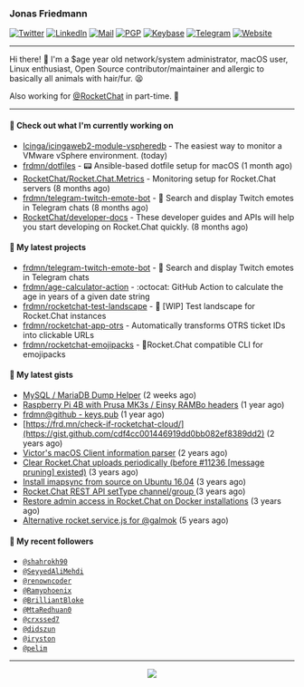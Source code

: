 ### Jonas Friedmann

[![Twitter](https://img.shields.io/badge/-frdmn-1ca0f1?style=flat-square&logo=twitter&logoColor=white&link=https://twitter.com/frdmn)](https://twitter.com/frdmn)
[![LinkedIn](https://img.shields.io/badge/-Jonas_Friedmann-blue?style=flat-square&logo=Linkedin&logoColor=white&link=https://www.linkedin.com/in/frdmn/)](https://www.linkedin.com/in/frdmn/)
[![Mail](https://img.shields.io/badge/-j@frd.mn-c14438?style=flat-square&logo=Gmail&logoColor=white&link=mailto:j@frd.mn)](mailto:j@frd.mn)
[![PGP](https://img.shields.io/keybase/pgp/frdmn?style=flat-square)](https://keyserver.ubuntu.com/pks/lookup?op=get&search=0x592054efee01155264764ec9b6e314fbd713fc95)
[![Keybase](https://img.shields.io/badge/-frdmn-ff6f21?style=flat-square&logo=Keybase&logoColor=white&link=https://keybase.io/frdmn/)](https://keybase.io/frdmn/)
[![Telegram](https://img.shields.io/badge/-@frdmn-0088cc?style=flat-square&logo=Telegram&link=http://t.me/frdmn)](http://t.me/frdmn)
[![Website](https://img.shields.io/static/v1?label=https://&message=frd.mn&color=yellow&logo=&style=flat-square&logoColor=white)](https://frd.mn/)

---

Hi there! 👋 I'm a $age year old network/system administrator, macOS user, Linux enthusiast, Open Source contributor/maintainer and allergic to basically all animals with hair/fur. 😫

Also working for [@RocketChat](https://github.com/RocketChat) in part-time. 🚀

---

#### 👷 Check out what I'm currently working on

- [Icinga/icingaweb2-module-vspheredb](https://github.com/Icinga/icingaweb2-module-vspheredb) -  The easiest way to monitor a VMware vSphere environment.  (today)
- [frdmn/dotfiles](https://github.com/frdmn/dotfiles) - :pager: Ansible-based dotfile setup for macOS (1 month ago)
- [RocketChat/Rocket.Chat.Metrics](https://github.com/RocketChat/Rocket.Chat.Metrics) - Monitoring setup for Rocket.Chat servers (8 months ago)
- [frdmn/telegram-twitch-emote-bot](https://github.com/frdmn/telegram-twitch-emote-bot) - 💬 Search and display Twitch emotes in Telegram chats (8 months ago)
- [RocketChat/developer-docs](https://github.com/RocketChat/developer-docs) - These developer guides and APIs will help you start developing on Rocket.Chat quickly.  (8 months ago)

#### 🌱 My latest projects

- [frdmn/telegram-twitch-emote-bot](https://github.com/frdmn/telegram-twitch-emote-bot) - 💬 Search and display Twitch emotes in Telegram chats
- [frdmn/age-calculator-action](https://github.com/frdmn/age-calculator-action) - :octocat: GitHub Action to calculate the age in years of a given date string
- [frdmn/rocketchat-test-landscape](https://github.com/frdmn/rocketchat-test-landscape) - 🚧 [WIP] Test landscape for Rocket.Chat instances
- [frdmn/rocketchat-app-otrs](https://github.com/frdmn/rocketchat-app-otrs) - Automatically transforms OTRS ticket IDs into clickable URLs
- [frdmn/rocketchat-emojipacks](https://github.com/frdmn/rocketchat-emojipacks) - 🚀Rocket.Chat compatible CLI for emojipacks

#### 🔭 My latest gists

- [MySQL / MariaDB Dump Helper](https://gist.github.com/d1b79c7b8bcdbb26e487a52930687253) (2 weeks ago)
- [Raspberry Pi 4B with Prusa MK3s / Einsy RAMBo headers](https://gist.github.com/1bcefbb4f1d2e17c21450abd8869dae3) (1 year ago)
- [frdmn@github - keys.pub](https://gist.github.com/d96b74034451f966c06df5fd14d7d62f) (1 year ago)
- [https://frd.mn/check-if-rocketchat-cloud/](https://gist.github.com/cdf4cc001446919dd0bb082ef8389dd2) (2 years ago)
- [Victor&#39;s macOS Client information parser](https://gist.github.com/5eeebc05c61c7a00450aee8b81be824c) (2 years ago)
- [Clear Rocket.Chat uploads periodically (before #11236 [message pruning] existed)](https://gist.github.com/acfffa4d099df023a8ea90df0b6dc650) (3 years ago)
- [Install imapsync from source on Ubuntu 16.04](https://gist.github.com/3f94306bcfda871b1d3c61c400926e5c) (3 years ago)
- [Rocket.Chat REST API setType channel/group ](https://gist.github.com/fec5e5865cb7e794809143db61991c64) (3 years ago)
- [Restore admin access in Rocket.Chat on Docker installations](https://gist.github.com/c509b3ac573172f433bfc513747e0ab6) (3 years ago)
- [Alternative rocket.service.js for @galmok](https://gist.github.com/27dfb2957bdbf9e8e834d920ab897864) (5 years ago)

#### 👤 My recent followers

- [`@shahrokh90`](https://github.com/shahrokh90)
- [`@SeyyedAliMehdi`](https://github.com/SeyyedAliMehdi)
- [`@renowncoder`](https://github.com/renowncoder)
- [`@Ramyphoenix`](https://github.com/Ramyphoenix)
- [`@BrilliantBloke`](https://github.com/BrilliantBloke)
- [`@MtaRedhuan0`](https://github.com/MtaRedhuan0)
- [`@crxssed7`](https://github.com/crxssed7)
- [`@didszun`](https://github.com/didszun)
- [`@iryston`](https://github.com/iryston)
- [`@pelim`](https://github.com/pelim)

---

<p align="center">
  <img src="https://github-readme-stats.vercel.app/api?username=frdmn&show_icons=true">
</p>
